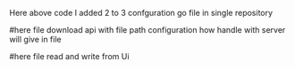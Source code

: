 Here above code I added 2 to 3 confguration go file in single repository

#here file download api with file path configuration how handle with server will give in file

#here file read and write from Ui

